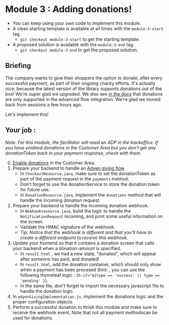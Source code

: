 # Module 3 : Adding donations!

* You can keep using your own code to implement this module.
* A clean starting template is available at all times with the `module-3-start` tag.
    * `git checkout module-3-start` to get the starting template.
* A proposed solution is available with the `module-3-end` tag.
    * `git checkout module-3-end` to get the proposed solution.

## Briefing

The company wants to give their shoppers the option to donate, after every successful payment, as part of their ongoing charity efforts.
It's actually nice, because the latest version of the library supports donations out of the box! We're super glad we upgraded. 
We also see [in the docs](https://docs.adyen.com/online-payments/donations/web-component/) that donations are only supported in the advanced flow integration. We're glad we moved back from sessions a few hours ago. 

Let's implement this!

## Your job :

_Note: For this module, the facilitator will need an ADP in the backoffice. If you have enabled donations in the Customer Area but you don't get any donationToken back in your payment response, check with them._

0. [Enable donations](https://docs.adyen.com/online-payments/donations/testing/#enable-giving-ca) in the Customer Area.
1. Prepare your backend to handle an [Adyen giving flow](https://docs.adyen.com/online-payments/donations/web-component/)
    * In `CheckoutResource.java`, make sure to set the donationToken as part of the payment request in the `payments` method.
    * Don't forget to use the donationService to store the donation token for future use.
    * In `DonationResource.java`, implement the `donations` method that will handle the incoming donation request.
2. Prepare your backend to handle the incoming donation webhook.
    * In `Webhookresource.java`, build the logic to handle the `NotificationRequest` incoming, and print some useful information on the screen.
    * Validate the HMAC signature of the webhook.
    * _Tip: Notice that the webhook is different and that you'll have to create a different endpoint to receive this webhook._
3. Update your frontend so that it contains a donation screen that calls your backend when a donation-amount is specified.
    * In `result.html` , we had a new state, "donated", which will appear after someone has paid, and donated!
    * In `result.html`, add the donation container, which should only show when a payment has been procesed (hint: , you can use the following thymeleaf logic : `th:if="${type == 'success' || type == 'pending' }`).
    * In the same file, don't forget to import the necessary javascript file to handle the donation logic.
4. In `adyenGivingImplementation.js`, implement the donations logic and the proper configuration objects.
4. Perform a successful donation to finish this module and make sure to receive the webhook event. Note that not all payment methodscan be used for donations. 

